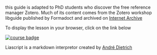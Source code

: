 this guide is adapted to PhD students who discover the free reference manager Zotero. Much of its content comes from the Zotero workshop libguide published by Formadoct and archived on [Internet Archive](https://web.archive.org/web/20210622005132/https://formadoct.doctorat-bretagneloire.fr/zotero_workshop/introduction)

To display the lesson in your browser, click on the link below

[![course badge](https://raw.githubusercontent.com/LiaScript/LiaScript/master/badges/course.svg)](https://LiaScript.github.io/course/?[URL](https://raw.githubusercontent.com/damienbelveze/first_steps_zotero/main/first_steps_zotero.md#10))

Liascript is a markdown interpretor created by [André Dietrich](https://liascript.github.io/authors/andre-dietrich/)

